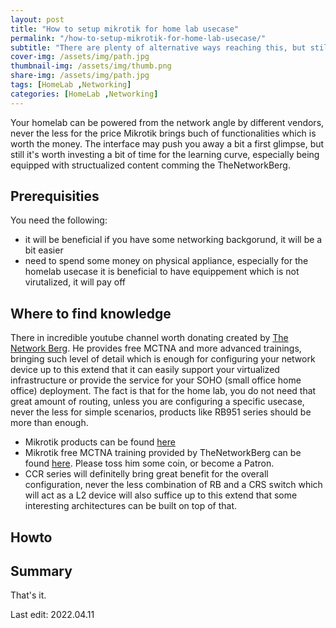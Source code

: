 ```yaml
---
layout: post
title: "How to setup mikrotik for home lab usecase"
permalink: "/how-to-setup-mikrotik-for-home-lab-usecase/"
subtitle: "There are plenty of alternative ways reaching this, but still mikrotik it's cost effective"
cover-img: /assets/img/path.jpg
thumbnail-img: /assets/img/thumb.png
share-img: /assets/img/path.jpg
tags: [HomeLab ,Networking]
categories: [HomeLab ,Networking]
---
```

Your homelab can be powered from the network angle by different vendors, never the less for the price Mikrotik brings buch of functionalities which is worth the money. The interface may push you away a bit a first glimpse, but still it's worth investing a bit of time for the learning curve, especially being equipped with structualized content comming the TheNetworkBerg.

## Prerequisities
You need the following:
+ it will be beneficial if you have some networking backgorund, it will be a bit easier
+ need to spend some money on physical appliance, especially for the homelab usecase it is beneficial to have equippement which is not virutalized, it will pay off

## Where to find knowledge
There in incredible youtube channel worth donating created by [The Network Berg](https://www.youtube.com/c/TheNetworkBerg). 
He provides free MCTNA and more advanced trainings, bringing such level of detail which is enough for configuring your network device up to this extend that it can easily support your virtualized infrastructure or provide the service for your SOHO (small office home office) deployment.
The fact is that for the home lab, you do not need that great amount of routing, unless you are configuring a specific usecase, never the less for simple scenarios, products like RB951 series should be more than enough.

+ Mikrotik products can be found [here](https://mikrotik.com/products/)
+ Mikrotik free MCTNA training provided by TheNetworkBerg can be found [here](https://www.youtube.com/playlist?list=PLJ7SGFemsLl3XQhO8g0hHCrKnC6J3KURk). Please toss him some coin, or become a Patron.
+ CCR series will definitelly bring great benefit for the overall configuration, never the less combination of RB and a CRS switch which will act as a L2 device will also suffice up to this extend that some interesting architectures can be built on top of that.

## Howto

## Summary
That's it.

Last edit: 2022.04.11
